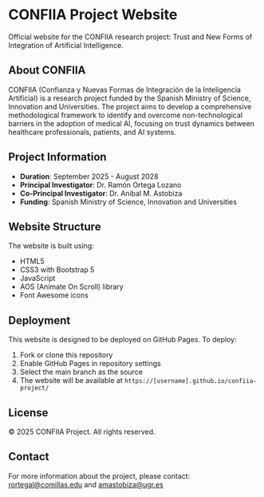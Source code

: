 # CONFIIA Project Website

Official website for the CONFIIA research project: Trust and New Forms of Integration of Artificial Intelligence.

## About CONFIIA

CONFIIA (Confianza y Nuevas Formas de Integración de la Inteligencia Artificial) is a research project funded by the Spanish Ministry of Science, Innovation and Universities. The project aims to develop a comprehensive methodological framework to identify and overcome non-technological barriers in the adoption of medical AI, focusing on trust dynamics between healthcare professionals, patients, and AI systems.

## Project Information

- **Duration**: September 2025 - August 2028
- **Principal Investigator**: Dr. Ramón Ortega Lozano
- **Co-Principal Investigator**: Dr. Aníbal M. Astobiza
- **Funding**: Spanish Ministry of Science, Innovation and Universities

## Website Structure

The website is built using:
- HTML5
- CSS3 with Bootstrap 5
- JavaScript
- AOS (Animate On Scroll) library
- Font Awesome icons

## Deployment

This website is designed to be deployed on GitHub Pages. To deploy:

1. Fork or clone this repository
2. Enable GitHub Pages in repository settings
3. Select the main branch as the source
4. The website will be available at `https://[username].github.io/confiia-project/`

## License

© 2025 CONFIIA Project. All rights reserved.

## Contact

For more information about the project, please contact: rortegal@comillas.edu  and amastobiza@ugr.es
